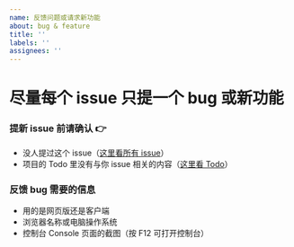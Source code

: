 ```yaml
---
name: 反馈问题或请求新功能
about: bug & feature
title: ''
labels: ''
assignees: ''
---
```


# 尽量每个 issue 只提一个 bug 或新功能

### 提新 issue 前请确认 👉

- 没人提过这个 issue（[这里看所有 issue](https://github.com/qier222/YesPlayMusic/issues)）
- 项目的 Todo 里没有与你 issue 相关的内容（[这里看 Todo](https://github.com/qier222/YesPlayMusic/projects/1)）

### 反馈 bug 需要的信息

- 用的是网页版还是客户端
- 浏览器名称或电脑操作系统
- 控制台 Console 页面的截图（按 F12 可打开控制台）
